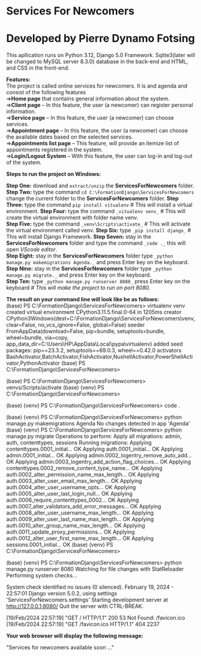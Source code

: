 # Services For Newcomers
# Developed by Pierre Dynamo Fotsing
This apllication runs on Python 3.12, Django 5.0 Framework. Sqlite3(later will be changed to MySQL server 8.3.0) database in the back-end and HTML, and CSS in the front-end.  

**Features:**  
The project is called online services for newcomers. It is and agenda and consist of the following features  
=>**Home page** that contains general information about the system.   
=>**Client page** – In this feature, the user (a newcomer) can register personal information.   
=>**Service page** – In this feature, the user (a newcomer) can choose services.   
=>**Appointment page** – In this feature, the user (a newcomer) can choose the available dates based on the selected services.   
=>**Appointments list page** – This feature, will provide an itemize list of appointments registered in the system.   
=>**Login/Logout System** – With this feature, the user can log-in and log-out of the system.   


**Steps to run the project on Windows:**

**Step One:** download and `extract/unzip` the **ServicesForNewcomers** folder.
**Step Two:** type the command `cd C:\FormationDjango\ServicesForNewcomers` change the current folder 
to the **ServicesForNewcomers** folder. 
**Step Three:** type the command `pip install vitualenv` # This will install a virtual environment.
**Step Four:** type the command `_vitualenv venv_` # This will create the virtual environment with folder name venv.  
**Step Five:** type the command `_venv\Scripts\activate_` # This will activate the virtual environment called venv.
**Step Six:** type `_pip install django_` # This will install Django Framework.
**Step Seven:** stay in the **ServicesForNewcomers** folder and type the command `_code ._` this will open _VScode editor_.    
**Step Eight:** stay in the **ServicesForNewcomers** folder type `_python manage.py makemigrations Agenda._`  and press Enter key on the keyboard.  
**Step Nine:** stay in the **ServicesForNewcomers** folder type `_python manage.py migrate._`  and press Enter key on the keyboard.  
**Step Ten:** type `_python manage.py runserver 8080_` press Enter key on the keyboard # _This will make the project to run on port 8080._    


**The result on your command line will look like be as follows:**  
(base) PS C:\FormationDjango\ServicesForNewcomers> virtualenv venv
created virtual environment CPython3.11.5.final.0-64 in 1205ms
  creator CPython3Windows(dest=C:\FormationDjango\ServicesForNewcomers\venv, clear=False, no_vcs_ignore=False, global=False)
  seeder FromAppData(download=False, pip=bundle, setuptools=bundle, wheel=bundle, via=copy, app_data_dir=C:\Users\HP\AppData\Local\pypa\virtualenv)
    added seed packages: pip==23.3.2, setuptools==69.0.3, wheel==0.42.0
  activators BashActivator,BatchActivator,FishActivator,NushellActivator,PowerShellActivator,PythonActivator
(base) PS C:\FormationDjango\ServicesForNewcomers>

(base) PS C:\FormationDjango\ServicesForNewcomers> venvs/Scripts/activate
(base) (venv) PS C:\FormationDjango\ServicesForNewcomers>

(base) (venv) PS C:\FormationDjango\ServicesForNewcomers> code .

(base) (venv) PS C:\FormationDjango\ServicesForNewcomers> python manage.py makemigrations Agenda
No changes detected in app 'Agenda'
(base) (venv) PS C:\FormationDjango\ServicesForNewcomers> python manage.py migrate
Operations to perform:
  Apply all migrations: admin, auth, contenttypes, sessions
Running migrations:
  Applying contenttypes.0001_initial... OK
  Applying auth.0001_initial... OK
  Applying admin.0001_initial... OK
  Applying admin.0002_logentry_remove_auto_add... OK
  Applying admin.0003_logentry_add_action_flag_choices... OK
  Applying contenttypes.0002_remove_content_type_name... OK
  Applying auth.0002_alter_permission_name_max_length... OK
  Applying auth.0003_alter_user_email_max_length... OK
  Applying auth.0004_alter_user_username_opts... OK
  Applying auth.0005_alter_user_last_login_null... OK
  Applying auth.0006_require_contenttypes_0002... OK
  Applying auth.0007_alter_validators_add_error_messages... OK
  Applying auth.0008_alter_user_username_max_length... OK
  Applying auth.0009_alter_user_last_name_max_length... OK
  Applying auth.0010_alter_group_name_max_length... OK
  Applying auth.0011_update_proxy_permissions... OK
  Applying auth.0012_alter_user_first_name_max_length... OK
  Applying sessions.0001_initial... OK
(base) (venv) PS C:\FormationDjango\ServicesForNewcomers>

(base) (venv) PS C:\FormationDjango\ServicesForNewcomers> python manage.py runserver 8080
Watching for file changes with StatReloader
Performing system checks...

System check identified no issues (0 silenced).
February 19, 2024 - 22:57:01
Django version 5.0.2, using settings 'ServicesForNewcomers.settings'
Starting development server at http://127.0.0.1:8080/
Quit the server with CTRL-BREAK.

[19/Feb/2024 22:57:19] "GET / HTTP/1.1" 200 53
Not Found: /favicon.ico
[19/Feb/2024 22:57:19] "GET /favicon.ico HTTP/1.1" 404 2237    

**Your web browser will display the following message:**

"Services for newcomers available soon ..."
